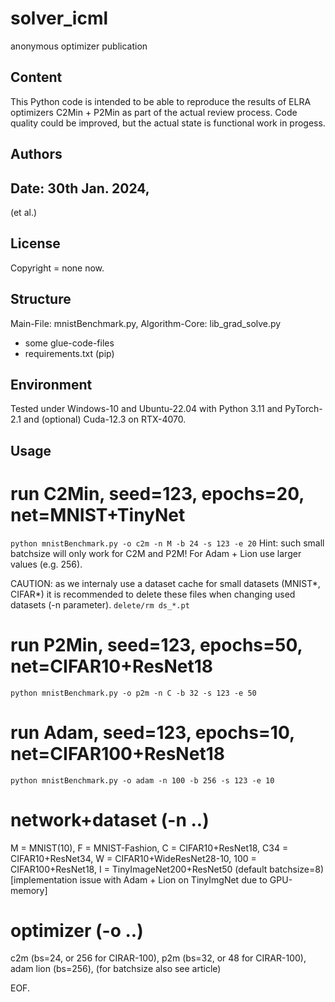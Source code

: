 # solver_icml
anonymous optimizer publication

## Content
This Python code is intended to be able to reproduce the results of ELRA optimizers C2Min + P2Min as part of the actual review process. Code quality could be improved, but the actual state is functional work in progess.

## Authors
Date: 30th Jan. 2024, 
--------
(et al.)

## License
Copyright = none now.

## Structure
Main-File: mnistBenchmark.py, 
Algorithm-Core: lib_grad_solve.py
+ some glue-code-files
+ requirements.txt (pip)

## Environment
Tested under Windows-10 and Ubuntu-22.04 with Python 3.11 and PyTorch-2.1 and (optional) Cuda-12.3 on RTX-4070.

## Usage
# run C2Min, seed=123, epochs=20, net=MNIST+TinyNet
`python mnistBenchmark.py -o c2m -n M -b 24 -s 123 -e 20`
Hint: such small batchsize will only work for C2M and P2M! For Adam + Lion use larger values (e.g. 256).

CAUTION: as we internaly use a dataset cache for small datasets (MNIST*, CIFAR*) it is recommended to delete these files when changing used datasets (-n parameter).
`delete/rm ds_*.pt`

# run P2Min, seed=123, epochs=50, net=CIFAR10+ResNet18
`python mnistBenchmark.py -o p2m -n C -b 32 -s 123 -e 50`

# run Adam, seed=123, epochs=10, net=CIFAR100+ResNet18
`python mnistBenchmark.py -o adam -n 100 -b 256 -s 123 -e 10`

# network+dataset (-n ..)
M = MNIST(10), 
F = MNIST-Fashion, 
C = CIFAR10+ResNet18, 
C34 = CIFAR10+ResNet34, 
W = CIFAR10+WideResNet28-10, 
100 = CIFAR100+ResNet18, 
I = TinyImageNet200+ResNet50 (default batchsize=8) [implementation issue with Adam + Lion on TinyImgNet due to GPU-memory]

# optimizer (-o ..)
c2m (bs=24, or 256 for CIRAR-100),
p2m (bs=32, or 48 for CIRAR-100),
adam lion (bs=256),
(for batchsize also see article)

EOF.
